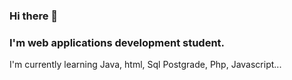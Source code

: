 ### Hi there 👋

<!--
**JaisonOtalvaro/JaisonOtalvaro** is a ✨ _special_ ✨ repository because its `README.md` (this file) appears on your GitHub profile.-->

### I'm web applications development student.
I'm currently learning Java, html, Sql Postgrade, Php, Javascript...






